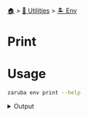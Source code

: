 <!--startTocHeader-->
[🏠](../../README.md) > [🔧 Utilities](../README.md) > [🏝️ Env](README.md)
# Print
<!--endTocHeader-->

# Usage

<!--startCode-->
```bash
zaruba env print --help
```
 
<details>
<summary>Output</summary>
 
```````
Print a jsonMap as environment variable declaration (key=value)

You can cascade the environment variable using --prefix flag.
This is useful if you have multiple environments (e.g., dev, staging, prod)

Usage:
  zaruba env print <jsonMap> [strFileName] [flags]

Aliases:
  print, write

Examples:

> zaruba env print '{"SERVER": "localhost", "PORT": "3306"}'
SERVER="localhost"
PORT="3306"

> zaruba env print '{"SERVER": "localhost", "PORT": "3306", "STG_SERVER": "stg.stalchmst.com", "PROD_SERVER": "stalchmst.com"}' --prefix=STG
SERVER="stg.stalchmst.com"
PORT="3306"
STG_SERVER="stg.stalchmst.com"
PROD_SERVER="stalchmst.com"


Flags:
  -h, --help            help for print
  -p, --prefix string   environment prefix
```````
</details>
<!--endCode-->

<!--startTocSubtopic-->
<!--endTocSubtopic-->